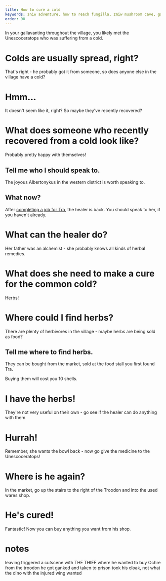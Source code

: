 ```yaml
---
title: How to cure a cold
keywords: zniw adventure, how to reach fungilla, zniw mushroom cave, games with mushrooms
order: 90
---
```


In your gallavanting throughout the village, you likely met the Unescoceratops who was suffering from a cold.

# Colds are usually spread, right?
That's right - he probably got it from someone, so does anyone else in the village have a cold?

# Hmm...
It doesn't seem like it, right? So maybe they've recently recovered?

# What does someone who recently recovered from a cold look like?
Probably pretty happy with themselves!

## Tell me who I should speak to.
The joyous Albertonykus in the western district is worth speaking to.

## What now?
After [completing a job for Tra](afterwork.md), the healer is back. You should speak to her, if you haven't already.

# What can the healer do?
Her father was an alchemist - she probably knows all kinds of herbal remedies.

# What does she need to make a cure for the common cold?
Herbs!

# Where could I find herbs?
There are plenty of herbivores in the village - maybe herbs are being sold as food?

## Tell me where to find herbs.
They can be bought from the market, sold at the food stall you first found Tra.

Buying them will cost you 10 shells.

# I have the herbs!
They're not very useful on their own - go see if the healer can do anything with them.

# Hurrah!
Remember, she wants the bowl back - now go give the medicine to the Unescoceratops!

# Where is he again?
In the market, go up the stairs to the right of the Troodon and into the used wares shop.

# He's cured!
Fantastic! Now you can buy anything you want from his shop.

# notes
leaving triggered a cutscene with THE THIEF where he wanted to buy Ochre from the troodon
he got ganked and taken to prison
took his cloak, not what the dino with the injured wing wanted